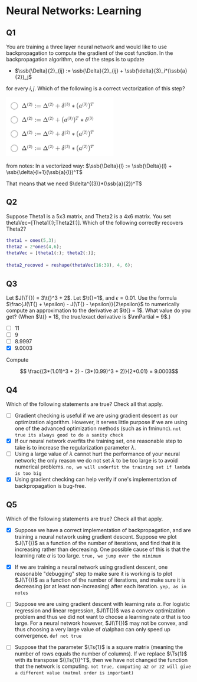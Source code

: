 # Neural Networks: Learning

## Q1

You are training a three layer neural network and would like to use backpropagation to compute the gradient of the cost function. In the backpropagation algorithm, one of the steps is to update

* $\ssb{\Delta}{2}_{ij} := \ssb{\Delta}{2}_{ij} + \ssb{\delta}{3}_i*(\ssb{a}{2})_j$

for every $i,j$. Which of the following is a correct vectorization of this step?

![quiz q1](quiz_q1.png)

from notes: In a vectorized way: $\ssb{\Delta}{l} := \ssb{\Delta}{l} + \ssb{\delta}{l+1}(\ssb{a}{l})^T$

That means that we need $\delta^{(3)}*(\ssb{a}{2})^T$

## Q2

Suppose Theta1 is a 5x3 matrix, and Theta2 is a 4x6 matrix. You set thetaVec=[Theta1(:);Theta2(:)]. Which of the following correctly recovers Theta2?

```matlab
theta1 = ones(5,3);
theta2 = 2*ones(4,6);
thetaVec = [theta1(:); theta2(:)];

theta2_recoved = reshape(thetaVec(16:39), 4, 6);
```

## Q3 

Let $J(\T{}) = 3\t{}^3 + 2$. Let $\t{}=1$, and $\epsilon=0.01$. Use the formula $\frac{J(\T{} + \epsilon) - J(\T{} - \epsilon)}{2\epsilon}$ to numerically compute an approximation to the derivative at $\t{} = 1$. What value do you get? (When $\t{} = 1$, the true/exact derivative is $\nnPartial = 9$.)

* [ ] 11
* [ ] 9
* [ ] 8.9997
* [x] 9.0003

Compute

$$ \frac{(3*(1.01)^3 + 2) - (3*(0.99)^3 + 2)}{2*0.01} = 9.0003$$

## Q4
Which of the following statements are true? Check all that apply.

* [ ] Gradient checking is useful if we are using gradient descent as our optimization algorithm. However, it serves little purpose if we are using one of the advanced optimization methods (such as in fminunc). `not true its always good to do a sanity check`
* [x] If our neural network overfits the training set, one reasonable step to take is to increase the regularization parameter $\lambda$. 
* [ ] Using a large value of $\lambda$ cannot hurt the performance of your neural network; the only reason we do not set $\lambda$ to be too large is to avoid numerical problems.  `no, we will underfit the training set if lambda is too big`
* [x] Using gradient checking can help verify if one's implementation of backpropagation is bug-free.

## Q5
Which of the following statements are true? Check all that apply.

* [x] Suppose we have a correct implementation of backpropagation, and are training a neural network using gradient descent. Suppose we plot $J(\T{})$ as a function of the number of iterations, and find that it is increasing rather than decreasing. One possible cause of this is that the learning rate $\alpha$ is too large. `true, we jump over the minimum`

* [x] If we are training a neural network using gradient descent, one reasonable "debugging" step to make sure it is working is to plot $J(\T{})$ as a function of the number of iterations, and make sure it is decreasing (or at least non-increasing) after each iteration. `yep, as in notes`

* [ ] Suppose we are using gradient descent with learning rate $\alpha$. For logistic regression and linear regression, $J(\T{})$ was a convex optimization problem and thus we did not want to choose a learning rate $\alpha$ that is too large. For a neural network however, $J(\T{})$ may not be convex, and thus choosing a very large value of α\alphaα can only speed up convergence. `def not true`

* [ ] Suppose that the parameter $\Ts{1}$ is a square matrix (meaning the number of rows equals the number of columns). If we replace $\Ts{1}$ with its transpose $(\Ts{1})^T$, then we have not changed the function that the network is computing. `not true, computing a2 or z2 will give a different value (matmul order is important)`
